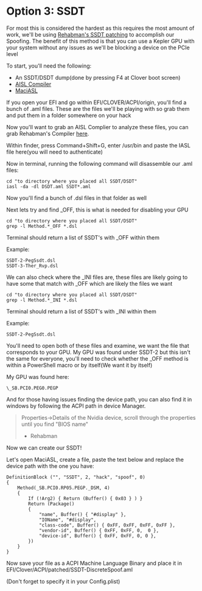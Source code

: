 # Option 3: SSDT

For most this is considered the hardest as this requires the most amount of work, we'll be using [Rehabman's SSDT patching](https://www.tonymacx86.com/threads/fix-window-server-service-only-ran-for-0-seconds-with-dual-gpu.233092/) to accomplish our Spoofing. The benefit of this method is that you can use a Kepler GPU with your system without any issues as we'll be blocking a device on the PCIe level

To start, you'll need the following:

* An SSDT/DSDT dump\(done by pressing F4 at Clover boot screen\)
* [AISL Compiler](https://bitbucket.org/RehabMan/acpica/downloads/)
* [MaciASL](https://sourceforge.net/projects/maciasl/)

If you open your EFI and go within EFI/CLOVER/ACPI/origin, you'll find a bunch of .aml files. These are the files we'll be playing with so grab them and put them in a folder somewhere on your hack

Now you'll want to grab an AISL Complier to analyze these files, you can grab Rehabman's Compiler [here](https://bitbucket.org/RehabMan/acpica/downloads/).

Within finder, press Command+Shift+G, enter /usr/bin and paste the IASL file here\(you will need to authenticate\)

Now in terminal, running the following command will disassemble our .aml files:

```text
cd "to directory where you placed all SSDT/DSDT"
iasl -da -dl DSDT.aml SSDT*.aml
```

Now you'll find a bunch of .dsl files in that folder as well

Next lets try and find \_OFF, this is what is needed for disabling your GPU

```text
cd "to directory where you placed all SSDT/DSDT"
grep -l Method.*_OFF *.dsl
```

Terminal should return a list of SSDT's with \_OFF within them

Example:

```text
SSDT-2-PegSsdt.dsl
SSDT-3-Ther_Rvp.dsl
```

We can also check where the \_INI files are, these files are likely going to have some that match with \_OFF which are likely the files we want

```text
cd "to directory where you placed all SSDT/DSDT"
grep -l Method.*_INI *.dsl
```

Terminal should return a list of SSDT's with \_INI within them

Example:

```text
SSDT-2-PegSsdt.dsl
```

You'll need to open both of these files and examine, we want the file that corresponds to your GPU. My GPU was found under SSDT-2 but this isn't the same for everyone, you'll need to check whether the \_OFF method is within a PowerShell macro or by itself\(We want it by itself\)

My GPU was found here:

```text
\_SB.PCI0.PEG0.PEGP
```

And for those having issues finding the device path, you can also find it in windows by following the ACPI path in device Manager.

> Properties-&gt;Details of the Nvidia device, scroll through the properties until you find "BIOS name"  
> - Rehabman

Now we can create our SSDT!

Let's open MaciASL, create a file, paste the text below and replace the device path with the one you have:

```text
DefinitionBlock ("", "SSDT", 2, "hack", "spoof", 0)
{
    Method(_SB.PCI0.RP05.PEGP._DSM, 4)
    {
        If (!Arg2) { Return (Buffer() { 0x03 } ) }
        Return (Package()
        {
            "name", Buffer() { "#display" },
            "IOName", "#display",
            "class-code", Buffer() { 0xFF, 0xFF, 0xFF, 0xFF },
            "vendor-id", Buffer() { 0xFF, 0xFF, 0,  0 },
            "device-id", Buffer() { 0xFF, 0xFF, 0, 0 },
        })
    }
}
```

Now save your file as a ACPI Machine Language Binary and place it in EFI/Clover/ACPI/patched/SSDT-DiscreteSpoof.aml

\(Don't forget to specify it in your Config.plist\)

